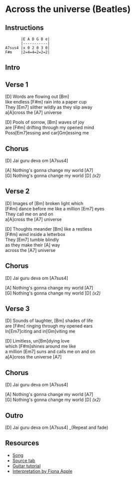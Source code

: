 # Across the universe (Beatles)

## Instructions

```
       |E A D G B e|
       |-----------|
A7sus4 |x 0 2 0 3 0|
F#m    |2=4=4=2=2=2|
```

## Intro



## Verse 1

[D] Words are flowing out [Bm]  
like endless [F#m] rain into a paper cup  
They [Em7] slither wildly as they slip away  
a[A]cross the [A7] universe

[D] Pools of sorrow, [Bm] waves of joy  
are [F#m] drifting through my opened mind  
Poss[Em7]essing and car[Gm]essing me

## Chorus

[D] Jai guru deva om [A7sus4]

[A] Nothing's gonna change my world [A7]  
[G] Nothing's gonna change my world [D] _(x2)_

## Verse 2

[D] Images of [Bm] broken light which  
[F#m] dance before me like a million [Em7] eyes  
They call me on and on  
a[A]cross the [A7] universe

[D] Thoughts meander [Bm] like a restless  
[F#m] wind inside a letterbox  
They [Em7] tumble blindly  
as they make their [A] way  
across the [A7] universe

## Chorus

[D] Jai guru deva om [A7sus4]

[A] Nothing's gonna change my world [A7]  
[G] Nothing's gonna change my world [D] _(x2)_

## Verse 3

[D] Sounds of laughter, [Bm] shades of life  
are [F#m] ringing through my opened ears  
In[Em7]citing and in[Gm]viting me  

[D] Limitless, un[Bm]dying love  
which [F#m]shines around me like  
a million [Em7] suns and calls me on and on   
a[A]cross the universe [A7]

## Chorus

[D] Jai guru deva om [A7sus4]

[A] Nothing's gonna change my world [A7]  
[G] Nothing's gonna change my world [D] _(x2)_

## Outro

[D] Jai guru deva om [A7sus4] _(Repeat and fade)

## Resources

- [Song](https://www.youtube.com/watch?v=90M60PzmxEE)
- [Source tab](https://tabs.ultimate-guitar.com/tab/the-beatles/across-the-universe-chords-202167)
- [Guitar tutorial](https://www.youtube.com/watch?v=CQ1P8IQc8AY)
- [Interpretation by Fiona Apple](https://www.youtube.com/watch?v=RhMEKiIb86I)
